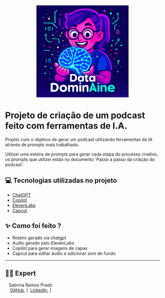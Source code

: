 <p align="center">
<img 
    src="./Imagens geradas/prompt2.png"
    width="300"
/>
</p>

# Projeto de criação de um podcast feito com ferramentas de I.A.

Projeto com o objetivo de gerar um podcast utilizando ferramentas de IA através de prompts mais trabalhado.

Utilizei uma esteira de prompts para gerar cada etapa do processo criativo, os prompts que utilizei estão no documento 'Passo a passo da criação do podcast'.

## 💻 Tecnologias utilizadas no projeto

- [ChatGPT](https://chat.openai.com/) 
- [Copilot](https://copilot.microsoft.com/)
- [ElevenLabs](https://beta.elevenlabs.io/)
- [Capcut](https://www.capcut.com/pt-br/)

## ✨ Como foi feito ?
- Roteiro gerado via chatgpt
- Audio gerado pelo ElevenLabs
- Copilot para gerar imagens de capas
- Capcut para editar áudio e adicionar som de fundo

---
## 👨‍💻 Expert

<p>
    <p>&nbsp&nbsp&nbspSabrina Ramos Prado<br>
    &nbsp&nbsp&nbsp
    <a 
        href="https://github.com/srprado">
        GitHub
    </a>
    &nbsp;|&nbsp;
    <a 
        href="https://www.linkedin.com/in/sabrinarprado/">
        LinkedIn
    </a>
    &nbsp;|&nbsp;
   </p>
</p>
<br/><br/>
<p>
